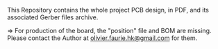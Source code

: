 This Repository contains the whole project PCB design, in PDF, and its associated Gerber files archive.


=> For production of the board, the "position" file and BOM are missing. Please contact the Author at olivier.faurie.hk@gmail.com for them.

